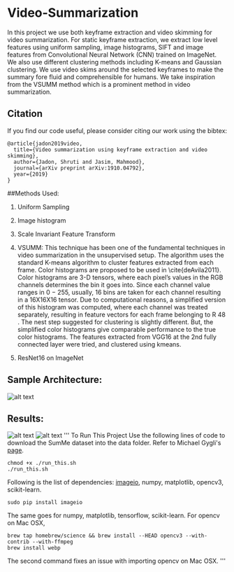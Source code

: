 # Video-Summarization
In this project we use both keyframe extraction and video skimming for video summarization. For static keyframe extraction, we extract low level features using uniform sampling, image histograms, SIFT and image features from Convolutional Neural Network (CNN) trained on ImageNet. We also use different clustering methods including K-means and Gaussian clustering. We use video skims around the selected keyframes to make the summary fore fluid and comprehensible for humans. We take inspiration from the VSUMM method which is a prominent method in video summarization.

## Citation
If you find our code useful, please consider citing our work using the bibtex:
```
@article{jadon2019video,
  title={Video summarization using keyframe extraction and video skimming},
  author={Jadon, Shruti and Jasim, Mahmood},
  journal={arXiv preprint arXiv:1910.04792},
  year={2019}
}
```

##Methods Used:
1. Uniform Sampling
2. Image histogram
3. Scale Invariant Feature Transform
4. VSUMM:
This technique has been one of the fundamental techniques in video summarization in the unsupervised setup. The algorithm uses the standard K-means algorithm to cluster features extracted from each frame. Color histograms are proposed to be used in \cite{deAvila2011}. Color histograms are 3-D tensors, where each pixel’s values in the RGB channels determines the bin it goes into. Since each channel value ranges in 0 − 255, usually, 16 bins are taken for each channel resulting in a 16X16X16 tensor. Due to computational reasons, a simplified version of this histogram was computed, where each channel was treated separately, resulting in feature vectors for each frame belonging to R 48 . The nest step suggested for clustering is slightly different. But, the simplified color histograms give comparable performance to the true color histograms. The features extracted from VGG16 at the 2nd fully connected layer were tried, and clustered using kmeans.

5. ResNet16 on ImageNet
## Sample Architecture:
![alt text](https://github.com/shruti-jadon/Video-Summarization/blob/master/sample_cnn.png)

## Results:
![alt text](https://github.com/shruti-jadon/Video-Summarization/blob/master/image.png)
![alt text](https://github.com/shruti-jadon/Video-Summarization/blob/master/af1.png)
'''
To Run This Project
Use the following lines of code to download the SumMe dataset into the data folder. Refer to Michael Gygli's [page](https://people.ee.ethz.ch/~gyglim/vsum/).

```
chmod +x ./run_this.sh
./run_this.sh
```

Following is the list of dependencies: [imageio](https://imageio.github.io/), numpy, matplotlib, opencv3, scikit-learn. 
```
sudo pip install imageio
```
The same goes for numpy, matplotlib, tensorflow, scikit-learn. For opencv on Mac OSX,
```
brew tap homebrew/science && brew install --HEAD opencv3 --with-contrib --with-ffmpeg
brew install webp
```
The second command fixes an issue with importing opencv on Mac OSX.
'''
